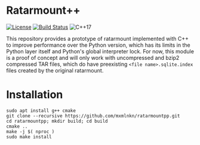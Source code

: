 # Ratarmount++

[![License](https://img.shields.io/badge/license-MIT-blue.svg)](http://opensource.org/licenses/MIT)
[![Build Status](https://github.com/mxmlnkn/ratarmountpp/workflows/tests/badge.svg)](https://github.com/mxmlnkn/ratarmountpp/actions)
![C++17](https://img.shields.io/badge/C++-17-blue.svg?style=flat-square)


This repository provides a prototype of ratarmount implemented with C++ to improve performance over the Python version, which has its limits in the Python layer itself and Python's global interpreter lock.
For now, this module is a proof of concept and will only work with uncompressed and bzip2 compressed TAR files, which do have preexisting `<file name>.sqlite.index` files created by the original ratarmount.


# Installation

```
sudo apt install g++ cmake
git clone --recursive https://github.com/mxmlnkn/ratarmountpp.git
cd ratarmountpp; mkdir build; cd build
cmake ..
make -j $( nproc )
sudo make install
```
